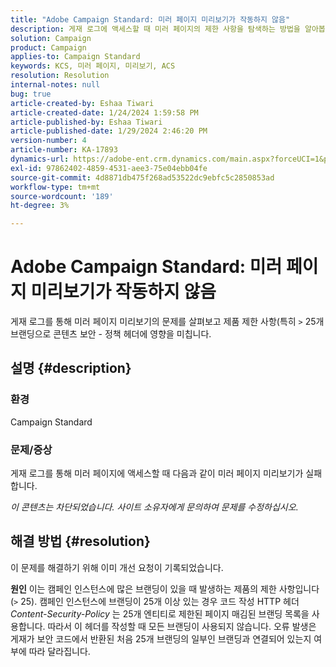 ```yaml
---
title: "Adobe Campaign Standard: 미러 페이지 미리보기가 작동하지 않음"
description: 게재 로그에 액세스할 때 미러 페이지의 제한 사항을 탐색하는 방법을 알아봅니다.
solution: Campaign
product: Campaign
applies-to: Campaign Standard
keywords: KCS, 미러 페이지, 미리보기, ACS
resolution: Resolution
internal-notes: null
bug: true
article-created-by: Eshaa Tiwari
article-created-date: 1/24/2024 1:59:58 PM
article-published-by: Eshaa Tiwari
article-published-date: 1/29/2024 2:46:20 PM
version-number: 4
article-number: KA-17893
dynamics-url: https://adobe-ent.crm.dynamics.com/main.aspx?forceUCI=1&pagetype=entityrecord&etn=knowledgearticle&id=94fe50d8-c0ba-ee11-a569-6045bd006268
exl-id: 97862402-4859-4531-aee3-75e04ebb04fe
source-git-commit: 4d8871db475f268ad53522dc9ebfc5c2850853ad
workflow-type: tm+mt
source-wordcount: '189'
ht-degree: 3%

---
```


# Adobe Campaign Standard: 미러 페이지 미리보기가 작동하지 않음


게재 로그를 통해 미러 페이지 미리보기의 문제를 살펴보고 제품 제한 사항(특히 `>` 25개 브랜딩으로 콘텐츠 보안 - 정책 헤더에 영향을 미칩니다.

## 설명 {#description}


### <b>환경</b>

Campaign Standard



### <b>문제/증상</b>

게재 로그를 통해 미러 페이지에 액세스할 때 다음과 같이 미러 페이지 미리보기가 실패합니다.

*이 콘텐츠는 차단되었습니다. 사이트 소유자에게 문의하여 문제를 수정하십시오.*


## 해결 방법 {#resolution}


이 문제를 해결하기 위해 이미 개선 요청이 기록되었습니다.


<b>원인</b>
이는 캠페인 인스턴스에 많은 브랜딩이 있을 때 발생하는 제품의 제한 사항입니다(`>`  25). 캠페인 인스턴스에 브랜딩이 25개 이상 있는 경우 코드 작성 HTTP 헤더 *Content-Security-Policy* 는 25개 엔티티로 제한된 페이지 매김된 브랜딩 목록을 사용합니다. 따라서 이 헤더를 작성할 때 모든 브랜딩이 사용되지 않습니다. 오류 발생은 게재가 보안 코드에서 반환된 처음 25개 브랜딩의 일부인 브랜딩과 연결되어 있는지 여부에 따라 달라집니다.
